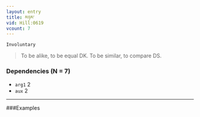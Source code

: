 ```yaml
---
layout: entry
title: མཉམ་
vid: Hill:0619
vcount: 7
---
```

`Involuntary` 
> To be alike, to be equal DK\.
 To be similar, to compare DS\.

### Dependencies (N = 7)
* `arg1` 2
* `aux` 2

---

###Examples



